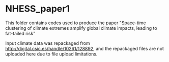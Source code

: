 # NHESS_paper1
This folder contains codes used to produce the paper "Space-time clustering of climate extremes amplify global climate impacts, leading to fat-tailed risk"

Input climate data was repackaged from http://digital.csic.es/handle/10261/128892, and the repackaged files are not uploaded here due to file upload limitations. 


